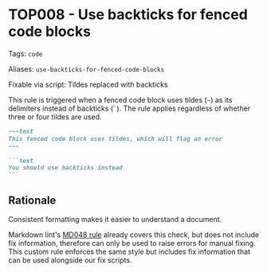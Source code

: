 # TOP008 - Use backticks for fenced code blocks

Tags: `code`

Aliases: `use-backticks-for-fenced-code-blocks`

Fixable via script: Tildes replaced with backticks

This rule is triggered when a fenced code block uses tildes (`~`) as its delimiters instead of backticks (`` ` ``). The rule applies regardless of whether three or four tildes are used.

````markdown
~~~text
This fenced code block uses tildes, which will flag an error
~~~

```text
You should use backticks instead
```
````

## Rationale

Consistent formatting makes it easier to understand a document.

Markdown lint's [MD048 rule](https://github.com/DavidAnson/markdownlint/blob/main/doc/md048.md) already covers this check, but does not include fix information, therefore can only be used to raise errors for manual fixing. This custom rule enforces the same style but includes fix information that can be used alongside our fix scripts.
